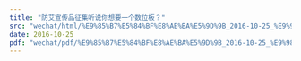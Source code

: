 ```yaml
---
title: "防艾宣传品征集听说你想要一个数位板？"
src: "wechat/html/%E9%85%B7%E5%84%BF%E8%AE%BA%E5%9D%9B_2016-10-25_%E9%98%B2%E8%89%BE%E5%AE%A3%E4%BC%A0%E5%93%81%E5%BE%81%E9%9B%86%E5%90%AC%E8%AF%B4%E4%BD%A0%E6%83%B3%E8%A6%81%E4%B8%80%E4%B8%AA%E6%95%B0%E4%BD%8D%E6%9D%BF%EF%BC%9F.html"
date: 2016-10-25
pdf: "wechat/pdf/%E9%85%B7%E5%84%BF%E8%AE%BA%E5%9D%9B_2016-10-25_%E9%98%B2%E8%89%BE%E5%AE%A3%E4%BC%A0%E5%93%81%E5%BE%81%E9%9B%86%E5%90%AC%E8%AF%B4%E4%BD%A0%E6%83%B3%E8%A6%81%E4%B8%80%E4%B8%AA%E6%95%B0%E4%BD%8D%E6%9D%BF%EF%BC%9F.pdf"
---
```

